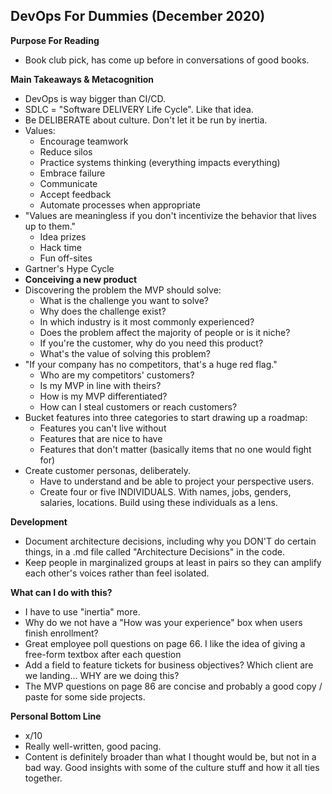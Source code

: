 ## DevOps For Dummies (December 2020)

**Purpose For Reading**
- Book club pick, has come up before in conversations of good books.
 
**Main Takeaways & Metacognition**
- DevOps is way bigger than CI/CD.
- SDLC = "Software DELIVERY Life Cycle". Like that idea.
- Be DELIBERATE about culture. Don't let it be run by inertia.
- Values:
	- Encourage teamwork
	- Reduce silos
	- Practice systems thinking (everything impacts everything)
	- Embrace failure
	- Communicate
	- Accept feedback
	- Automate processes when appropriate
- "Values are meaningless if you don't incentivize the behavior that lives up to them."
	- Idea prizes
	- Hack time
	- Fun off-sites
- Gartner's Hype Cycle
- **Conceiving a new product**
- Discovering the problem the MVP should solve:
	- What is the challenge you want to solve?
	- Why does the challenge exist?
	- In which industry is it most commonly experienced?
	- Does the problem affect the majority of people or is it niche?
	- If you're the customer, why do you need this product?
	- What's the value of solving this problem?
- "If your company has no competitors, that's a huge red flag."
	- Who are my competitors' customers?
	- Is my MVP in line with theirs?
	- How is my MVP differentiated?
	- How can I steal customers or reach customers?
- Bucket features into three categories to start drawing up a roadmap:
	- Features you can't live without
	- Features that are nice to have
	- Features that don't matter (basically items that no one would fight for)
- Create customer personas, deliberately.
	- Have to understand and be able to project your perspective users.
	- Create four or five INDIVIDUALS. With names, jobs, genders, salaries, locations. Build using these individuals as a lens.

**Development**
- Document architecture decisions, including why you DON'T do certain things, in a .md file called "Architecture Decisions" in the code.
- Keep people in marginalized groups at least in pairs so they can amplify each other's voices rather than feel isolated.

**What can I do with this?**
- I have to use "inertia" more.
- Why do we not have a "How was your experience" box when users finish enrollment?
- Great employee poll questions on page 66. I like the idea of giving a free-form textbox after each question
- Add a field to feature tickets for business objectives? Which client are we landing... WHY are we doing this?
- The MVP questions on page 86 are concise and probably a good copy / paste for some side projects.


**Personal Bottom Line**
- x/10
- Really well-written, good pacing.
- Content is definitely broader than what I thought would be, but not in a bad way. Good insights with some of the culture stuff and how it all ties together.
<!--stackedit_data:
eyJoaXN0b3J5IjpbLTE3ODUxNzYzODEsLTE1MTIyODA3MDEsLT
c3NTg3MDA4OCwxNjA0ODE3NjE1LDI3MzI2MDgyMCw4MjE5ODA0
NzNdfQ==
-->